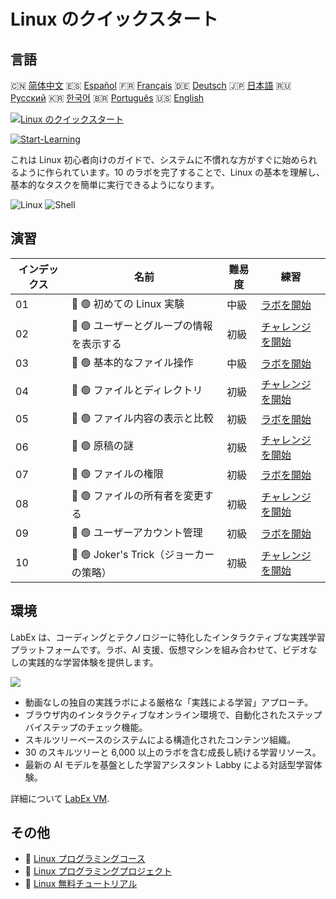 # Linux のクイックスタート

## 言語

🇨🇳 [简体中文](README_zh.md) 🇪🇸 [Español](README_es.md) 🇫🇷 [Français](README_fr.md) 🇩🇪 [Deutsch](README_de.md) 🇯🇵 [日本語](README_ja.md) 🇷🇺 [Русский](README_ru.md) 🇰🇷 [한국어](README_ko.md) 🇧🇷 [Português](README_pt.md) 🇺🇸 [English](README.md) 

[![Linux のクイックスタート](https://cover-creator.labex.io/quick-start-with-linux.png?lang=ja)](https://labex.io/ja/courses/quick-start-with-linux)

[![Start-Learning](https://img.shields.io/badge/Start-Learning-whitesmoke?style=for-the-badge)](https://labex.io/ja/courses/quick-start-with-linux)

これは Linux 初心者向けのガイドで、システムに不慣れな方がすぐに始められるように作られています。10 のラボを完了することで、Linux の基本を理解し、基本的なタスクを簡単に実行できるようになります。

![Linux](https://img.shields.io/badge/Linux-whitesmoke?style=for-the-badge&logo=linux)
![Shell](https://img.shields.io/badge/Shell-whitesmoke?style=for-the-badge&logo=shell)


## 演習

|   インデックス | 名前                                     | 難易度   | 練習                                                                                                                       |
|----------------|------------------------------------------|----------|----------------------------------------------------------------------------------------------------------------------------|
|             01 | 📖 🟢 初めての Linux 実験                | 中級     | <a target='_blank' href='https://labex.io/ja/tutorials/linux-your-first-linux-lab-270253'>ラボを開始</a>                   |
|             02 | 🎯 🟢 ユーザーとグループの情報を表示する | 初級     | <a target='_blank' href='https://labex.io/ja/tutorials/linux-display-user-and-group-information-8718'>チャレンジを開始</a> |
|             03 | 📖 🟢 基本的なファイル操作               | 中級     | <a target='_blank' href='https://labex.io/ja/tutorials/linux-basic-files-operations-270248'>ラボを開始</a>                 |
|             04 | 🎯 🟢 ファイルとディレクトリ             | 初級     | <a target='_blank' href='https://labex.io/ja/tutorials/linux-files-and-directories-270246'>チャレンジを開始</a>            |
|             05 | 📖 🟢 ファイル内容の表示と比較           | 初級     | <a target='_blank' href='https://labex.io/ja/tutorials/linux-file-contents-and-comparing-270251'>ラボを開始</a>            |
|             06 | 🎯 🟢 原稿の謎                           | 初級     | <a target='_blank' href='https://labex.io/ja/tutorials/linux-the-manuscript-mystery-384742'>チャレンジを開始</a>           |
|             07 | 📖 🟢 ファイルの権限                     | 初級     | <a target='_blank' href='https://labex.io/ja/tutorials/linux-permissions-of-files-270252'>ラボを開始</a>                   |
|             08 | 🎯 🟢 ファイルの所有者を変更する         | 初級     | <a target='_blank' href='https://labex.io/ja/tutorials/shell-change-file-ownership-270254'>チャレンジを開始</a>            |
|             09 | 📖 🟢 ユーザーアカウント管理             | 初級     | <a target='_blank' href='https://labex.io/ja/tutorials/linux-user-account-management-49'>ラボを開始</a>                    |
|             10 | 🎯 🟢 Joker's Trick（ジョーカーの策略）  | 初級     | <a target='_blank' href='https://labex.io/ja/tutorials/linux-the-joker-s-trick-270247'>チャレンジを開始</a>                |

## 環境

LabEx は、コーディングとテクノロジーに特化したインタラクティブな実践学習プラットフォームです。ラボ、AI 支援、仮想マシンを組み合わせて、ビデオなしの実践的な学習体験を提供します。

![](https://tutorial-screenshot.getvm.io/images/vm-1725247253.png)

- 動画なしの独自の実践ラボによる厳格な「実践による学習」アプローチ。
- ブラウザ内のインタラクティブなオンライン環境で、自動化されたステップバイステップのチェック機能。
- スキルツリーベースのシステムによる構造化されたコンテンツ組織。
- 30 のスキルツリーと 6,000 以上のラボを含む成長し続ける学習リソース。
- 最新の AI モデルを基盤とした学習アシスタント Labby による対話型学習体験。

詳細について [LabEx VM](https://support.labex.io/using-labex/virtual-machine).

## その他

- 🔗 [Linux プログラミングコース](https://github.com/labex-labs/awesome-programming-courses)
- 🔗 [Linux プログラミングプロジェクト](https://github.com/labex-labs/awesome-programming-projects)
- 🔗 [Linux 無料チュートリアル](https://github.com/labex-labs/linux-free-tutorials)


